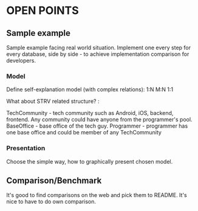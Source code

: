 <h1> OPEN POINTS </h1>


<h2>Sample example</h2>

Sample example facing real world situation.
Implement one every step for every database, side by side - to achieve implementation comparison for developers.

<h3>Model</h3>
Define self-explanation model (with complex relations):
1:N
M:N
1:1


What about STRV related structure? :
 
TechCommunity - tech community such as Android, iOS, backend, frontend. Any community could have anyone from the programmer's pool.
BaseOffice - base office of the tech guy.
Programmer - programmer has one base office and could be member of any TechCommunity

<h3>Presentation</h3>
Choose the simple way, how to graphically present chosen model.


<h2>Comparison/Benchmark</h2>
It's good to find comparisons on the web and pick them to README.
It's nice to have to do own comparison.